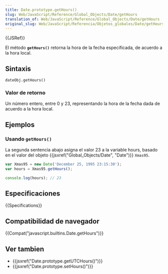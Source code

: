 ```yaml
---
title: Date.prototype.getHours()
slug: Web/JavaScript/Reference/Global_Objects/Date/getHours
translation_of: Web/JavaScript/Reference/Global_Objects/Date/getHours
original_slug: Web/JavaScript/Referencia/Objetos_globales/Date/getHours
---
```


{{JSRef}}

El método **`getHours()`** retorna la hora de la fecha especificada, de acuerdo a la hora local.

## Sintaxis

```
dateObj.getHours()
```

### Valor de retorno

Un número entero, entre 0 y 23, representando la hora de la fecha dada de acuerdo a la hora local.

## Ejemplos

### Usando `getHours()`

La segunda sentencia abajo asigna el valor 23 a la variable hours, basado en el valor del objeto {{jsxref("Global_Objects/Date", "Date")}} `Xmas95`.

```js
var Xmas95 = new Date('December 25, 1995 23:15:30');
var hours = Xmas95.getHours();

console.log(hours); // 23
```

## Especificaciones

{{Specifications}}

## Compatibilidad de navegador

{{Compat("javascript.builtins.Date.getHours")}}

## Ver tambien

- {{jsxref("Date.prototype.getUTCHours()")}}
- {{jsxref("Date.prototype.setHours()")}}
